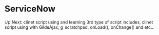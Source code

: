 # ServiceNow
Up Next:
clinet script using and learning 3rd type of script includes,
clinet script using with GildeAjax, g_scratchpad, onLoad(), onChange() and etc...
